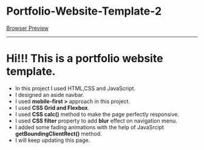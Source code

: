 # Portfolio-Website-Template-2

[Browser Preview](https://emreozturanli.github.io/Portfolio-Website-Template-2/)


<hr>


# Hi!!! This is a portfolio website template.

* In this project I used HTML,CSS and JavaScript.
* I designed an aside navbar.
* I used <b>mobile-first ></b> approach in this project.
* I used <b>CSS Grid and Flexbox</b>.
* I used <b>CSS calc()</b> method to make the page perfectly responsive.
* I used <b>CSS filter</b> property to add <b>blur</b> effect on navigation menu.
* I added some fading animations with the help of  JavaSrcipt <b>getBoundingClientRect()</b> method.
* I will keep updating this page.